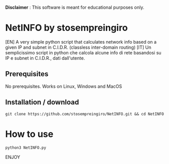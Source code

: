 
**Disclaimer** : This software is meant for educational purposes only.
# NetINFO by stosempreingiro

[EN] A very simple python script that calculates network info based on a given IP and subnet in C.I.D.R. (classless inter-domain routing)
[IT] Un semplicissimo script in python che calcola alcune info di rete basandosi su IP e subnet in C.I.D.R., dati dall'utente.

## Prerequisites

No prerequisites. Works on Linux, Windows and MacOS

## Installation / download

```
git clone https://github.com/stosempreingiro/NetINFO.git && cd NetINFO
```


# How to use
```
python3 NetINFO.py
```
ENJOY

